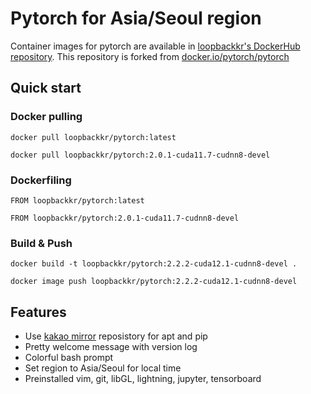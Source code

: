# Pytorch for Asia/Seoul region

Container images for pytorch are available in [loopbackkr's DockerHub repository](https://hub.docker.com/r/loopbackkr/pytorch). This repository is forked from [docker.io/pytorch/pytorch](https://hub.docker.com/r/pytorch/pytorch/)

## Quick start

### Docker pulling

`docker pull loopbackkr/pytorch:latest`

`docker pull loopbackkr/pytorch:2.0.1-cuda11.7-cudnn8-devel`

### Dockerfiling

`FROM loopbackkr/pytorch:latest`

`FROM loopbackkr/pytorch:2.0.1-cuda11.7-cudnn8-devel`

### Build & Push

`docker build -t loopbackkr/pytorch:2.2.2-cuda12.1-cudnn8-devel .`

`docker image push loopbackkr/pytorch:2.2.2-cuda12.1-cudnn8-devel`

## Features

* Use [kakao mirror](https://mirror.kakao.com/) reposistory for apt and pip
* Pretty welcome message with version log
* Colorful bash prompt
* Set region to Asia/Seoul for local time
* Preinstalled vim, git, libGL, lightning, jupyter, tensorboard